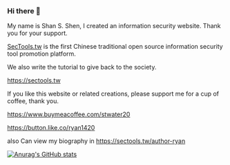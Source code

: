 ### Hi there 👋  

My name is Shan S. Shen,
I created an information security website. 
Thank you for your support.

<!--  Please buy me a coffee to support server maintenance. -->

[SecTools.tw](https://sectools.tw) is the first Chinese traditional open source information security tool promotion platform.

We also write the tutorial to give back to the society.

https://sectools.tw

If you like this website or related creations, please support me for a cup of coffee, thank you.

https://www.buymeacoffee.com/stwater20

https://button.like.co/ryan1420

also Can view my biography in https://sectools.tw/author-ryan

<!--
**stwater20/stwater20** is a ✨ _special_ ✨ repository because its `README.md` (this file) appears on your GitHub profile.

Here are some ideas to get you started:

- 🔭 I’m currently working on ...
- 🌱 I’m currently learning ...
- 👯 I’m looking to collaborate on ...
- 🤔 I’m looking for help with ...
- 💬 Ask me about ...
- 📫 How to reach me: ...
- 😄 Pronouns: ...
- ⚡ Fun fact: ...
-->

[![Anurag's GitHub stats](https://github-readme-stats.vercel.app/api?username=stwater20)](https://github.com/anuraghazra/github-readme-stats)


